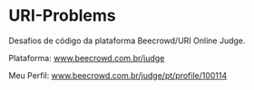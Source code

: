 # URI-Problems
Desafios de código da plataforma Beecrowd/URI Online Judge.

Plataforma: www.beecrowd.com.br/judge

Meu Perfil: www.beecrowd.com.br/judge/pt/profile/100114
